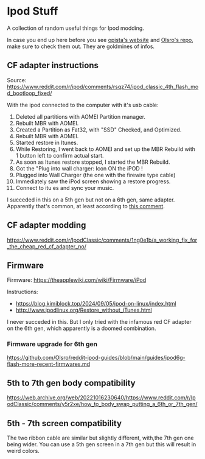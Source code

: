 # Ipod Stuff

A collection of random useful things for Ipod modding.

In case you end up here before you see [opista's website](https://opista.com/posts/ipod-classic-modding-guide) and [Olsro's repo](https://github.com/Olsro/reddit-ipod-guides), make sure to check them out. They are goldmines of infos.

## CF adapter instructions

Source: https://www.reddit.com/r/ipod/comments/rsqz74/ipod_classic_4th_flash_mod_bootloop_fixed/

With the ipod connected to the computer with it's usb cable:
1. Deleted all partitions with AOMEI Partition manager.
2. Rebuilt MBR with AOMEI.
3. Created a Partition as Fat32, with "SSD" Checked, and Optimized.
4. Rebuilt MBR with AOMEI.
5. Started restore in Itunes.
6. While Restoring, I went back to AOMEI and set up the MBR Rebuild with 1 button left to confirm actual start.
7. As soon as Itunes restore stopped, I started the MBR Rebuild.
8. Got the "Plug into wall charger: Icon ON the iPOD !
9. Plugged into Wall Charger (the one with the firewire type cable)
10. Immediately saw the iPod screen showing a restore progress.
11. Connect to itu es and sync your music.

I succeded in this on a 5th gen but not on a 6th gen, same adapter. Apparently that's common, at least according to [this comment](https://www.reddit.com/r/ipod/comments/1lrol77/comment/n1eh68k/?utm_source=share&utm_medium=web3x&utm_name=web3xcss&utm_term=1&utm_content=share_button).

## CF adapter modding

https://www.reddit.com/r/IpodClassic/comments/1ng0e1b/a_working_fix_for_the_cheap_red_cf_adapter_no/

## Firmware

Firmware: https://theapplewiki.com/wiki/Firmware/iPod

Instructions:
- https://blog.kimiblock.top/2024/09/05/ipod-on-linux/index.html
- http://www.ipodlinux.org/Restore_without_iTunes.html

I never succeded in this. But I only tried with the infamous red CF adapter on the 6th gen, which apparently is a doomed combination.

### Firmware upgrade for 6th gen
https://github.com/Olsro/reddit-ipod-guides/blob/main/guides/ipod6g-flash-more-recent-firmwares.md

## 5th to 7th gen body compatibility
https://web.archive.org/web/20221016230640/https://www.reddit.com/r/IpodClassic/comments/y5r2xe/how_to_body_swap_putting_a_6th_or_7th_gen/

## 5th - 7th screen compatibility

The two ribbon cable are similar but slightly different, with,the 7th gen one being wider. 
You can use a 5th gen screen in a 7th gen but this will result in weird colors. 



